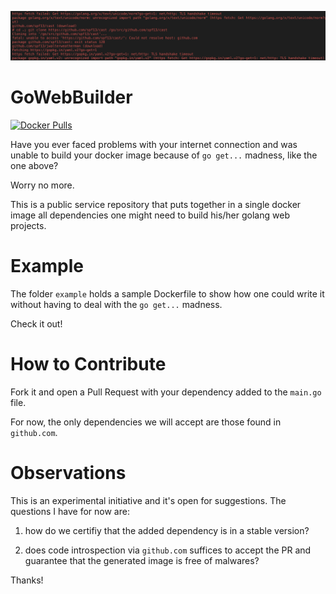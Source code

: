 ![motive](https://raw.githubusercontent.com/abilioesteves/gowebbuilder/assets/motive.png)

# GoWebBuilder
[![Docker Pulls](https://img.shields.io/docker/pulls/abilioesteves/gowebbuilder.svg)](https://hub.docker.com/r/abilioesteves/gowebbuilder)

Have you ever faced problems with your internet connection and was unable to build your docker image because of `go get...` madness, like the one above?

Worry no more.

This is a public service repository that puts together in a single docker image all dependencies one might need to build his/her golang web projects.

# Example

The folder `example` holds a sample Dockerfile to show how one could write it without having to deal with the `go get...` madness.

Check it out!

# How to Contribute

Fork it and open a Pull Request with your dependency added to the `main.go` file.

For now, the only dependencies we will accept are those found in `github.com`.

# Observations

This is an experimental initiative and it's open for suggestions. The questions I have for now are:

1. how do we certifiy that the added dependency is in a stable version?

2. does code introspection via `github.com` suffices to accept the PR and guarantee that the generated image is free of malwares?

Thanks!


